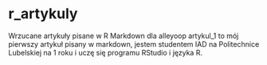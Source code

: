# r_artykuly
Wrzucane artykuły pisane w R Markdown dla alleyoop
artykul_1 to mój pierwszy artykuł pisany w markdown, jestem studentem IAD na Politechnice Lubelskiej na 1 roku i uczę się programu RStudio i języka R.
